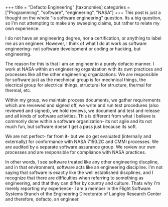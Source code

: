 +++
title = "Defacto Engineering"
[taxonomies]
categories = ["Programming", "software", "engineering", "NASA"]
+++
This post is just a thought on the whole "is software engineering" question. Its a
big question, so I'm not attempting to make any sweeping claims, but rather to
relate my own experience.


I do not have an engineering degree, nor a certification, or anything to label
me as an engineer. However, I think of what I do at work as software engineering-
not software development or coding or hacking, but engineering.


The reason for this is that I am an engineer in a purely defacto manner. I work
at NASA within an engineering organization with its own practices and processes
like all the other engineering organizations. We are responsible
for software just as the mechnical group is for mechnical things, the elecrical
group for electrical things, structural for structure, thermal for thermal,
etc.


Within my group, we maintain process documents, we gather requirements which are
reviewed and signed off, we write and run test procedures (also reviewed and signed),
we hold reviews, we document and test and release and all kinds of software activities.
This is different from what I believe is commonly done within a software
organization- its not agile and its not much fun, but software doesn't get
a pass just because its soft.


We are not perfect- far from it- but we do get evaluated (internally and externally)
for conformance with NASA 7150.2C and CMMI processes. We are audited
by a separate software assurance group. We review our own processes and
are responsible for compliance with NASA practices.


In other words, I see software treated like any other engineering discpline,
and in that environment, software acts like an engineering discipline. I'm not
saying that software is exactly like the well established discplines, and I
recognize that there are difficulties when referring to something as
engineering, and that they can differ by country and culture.  Thats why I'm
merely reporting my experience- I am a member in the Flight Software Systems
Branch of the Engineering Directorate of Langley Research Center and therefore,
defacto, an engineer.

